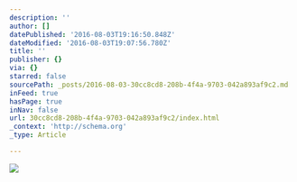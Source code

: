 ```yaml
---
description: ''
author: []
datePublished: '2016-08-03T19:16:50.848Z'
dateModified: '2016-08-03T19:07:56.780Z'
title: ''
publisher: {}
via: {}
starred: false
sourcePath: _posts/2016-08-03-30cc8cd8-208b-4f4a-9703-042a893af9c2.md
inFeed: true
hasPage: true
inNav: false
url: 30cc8cd8-208b-4f4a-9703-042a893af9c2/index.html
_context: 'http://schema.org'
_type: Article

---
```

![](https://the-grid-user-content.s3-us-west-2.amazonaws.com/4cac1b3c-0985-439b-9b8c-56bec243555d.png)